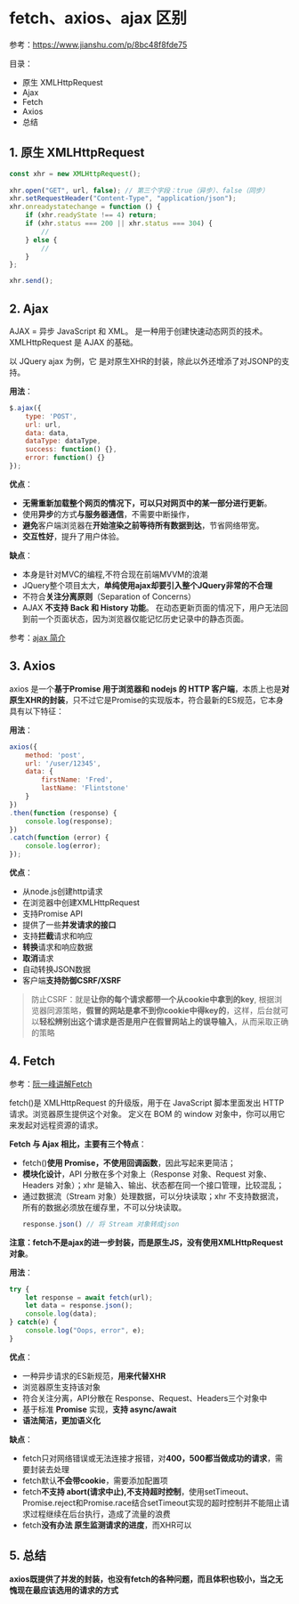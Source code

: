 # fetch、axios、ajax 区别

参考：https://www.jianshu.com/p/8bc48f8fde75

目录：
* 原生 XMLHttpRequest
* Ajax
* Fetch
* Axios
* 总结

## 1. 原生 XMLHttpRequest

```js
const xhr = new XMLHttpRequest();
    
xhr.open("GET", url, false); // 第三个字段：true（异步）、false（同步）
xhr.setRequestHeader("Content-Type", "application/json");
xhr.onreadystatechange = function () {
    if (xhr.readyState !== 4) return;
    if (xhr.status === 200 || xhr.status === 304) {
        // 
    } else {
        // 
    }
};

xhr.send();
```

## 2. Ajax

AJAX = 异步 JavaScript 和 XML。 是一种用于创建快速动态网页的技术。XMLHttpRequest 是 AJAX 的基础。

以 JQuery ajax 为例，它 是对原生XHR的封装，除此以外还增添了对JSONP的支持。

**用法**：
```js
$.ajax({
    type: 'POST',
    url: url,
    data: data,
    dataType: dataType,
    success: function() {},
    error: function() {}
});
```

**优点**：
* **无需重新加载整个网页的情况下，可以只对网页中的某一部分进行更新**。
* 使用**异步**的方式**与服务器通信**，不需要中断操作，
* **避免**客户端浏览器在**开始渲染之前等待所有数据到达**，节省网络带宽。
* **交互性好**，提升了用户体验。

**缺点**：
* 本身是针对MVC的编程,不符合现在前端MVVM的浪潮
* JQuery整个项目太大，**单纯使用ajax却要引入整个JQuery非常的不合理**
* 不符合**关注分离原则**（Separation of Concerns）
* AJAX **不支持 Back 和 History 功能**。 在动态更新页面的情况下，用户无法回到前一个页面状态，因为浏览器仅能记忆历史记录中的静态页面。

参考：[ajax 简介](./5.1__ajax.md)

## 3. Axios
axios 是一个**基于Promise 用于浏览器和 nodejs 的 HTTP 客户端**，本质上也是**对原生XHR的封装**，只不过它是Promise的实现版本，符合最新的ES规范，它本身具有以下特征：

**用法**：
```js
axios({
    method: 'post',
    url: '/user/12345',
    data: {
        firstName: 'Fred',
        lastName: 'Flintstone'
    }
})
.then(function (response) {
    console.log(response);
})
.catch(function (error) {
    console.log(error);
});
```
**优点**：
* 从node.js创建http请求
* 在浏览器中创建XMLHttpRequest
* 支持Promise API
* 提供了一些**并发请求的接口**
* 支持**拦截**请求和响应
* **转换**请求和响应数据
* **取消**请求
* 自动转换JSON数据
* 客户端**支持防御CSRF/XSRF**
> 防止CSRF：就是**让你的每个请求都带一个从cookie中拿到的key**, 根据浏览器同源策略，**假冒的网站是拿不到你cookie中得key的**，这样，后台就可以**轻松辨别出这个请求是否是用户在假冒网站上的误导输入**，从而采取正确的策略


## 4. Fetch
参考：[阮一峰讲解Fetch](https://www.ruanyifeng.com/blog/2020/12/fetch-tutorial.html)

fetch()是 XMLHttpRequest 的升级版，用于在 JavaScript 脚本里面发出 HTTP 请求。浏览器原生提供这个对象。
定义在 BOM 的 window 对象中，你可以用它来发起对远程资源的请求。


**Fetch 与 Ajax 相比，主要有三个特点**：
* fetch()**使用 Promise，不使用回调函数**，因此写起来更简洁；
* **模块化设计**，API 分散在多个对象上（Response 对象、Request 对象、Headers 对象）；xhr 是输入、输出、状态都在同一个接口管理，比较混乱；
* 通过数据流（Stream 对象）处理数据，可以分块读取；xhr 不支持数据流，所有的数据必须放在缓存里，不可以分块读取。
    ```js
    response.json() // 将 Stream 对象转成json
    ```

**注意：fetch不是ajax的进一步封装，而是原生JS，没有使用XMLHttpRequest对象**。

**用法**：
```js
try {
    let response = await fetch(url);
    let data = response.json();
    console.log(data);
} catch(e) {
    console.log("Oops, error", e);
}
```

**优点**：
* 一种异步请求的ES新规范，**用来代替XHR**
* 浏览器原生支持该对象
* 符合关注分离，API分散在 Response、Request、Headers三个对象中
* 基于标准 **Promise** 实现，**支持 async/await**
* **语法简洁，更加语义化**

**缺点**：
* fetch只对网络错误或无法连接才报错，对**400，500都当做成功的请求**，需要封装去处理
* fetch默认**不会带cookie**，需要添加配置项
* fetch**不支持 abort(请求中止),不支持超时控制**，使用setTimeout、Promise.reject和Promise.race结合setTimeout实现的超时控制并不能阻止请求过程继续在后台执行，造成了流量的浪费
* fetch**没有办法 原生监测请求的进度**，而XHR可以


## 5. 总结
**axios既提供了并发的封装，也没有fetch的各种问题，而且体积也较小，当之无愧现在最应该选用的请求的方式**